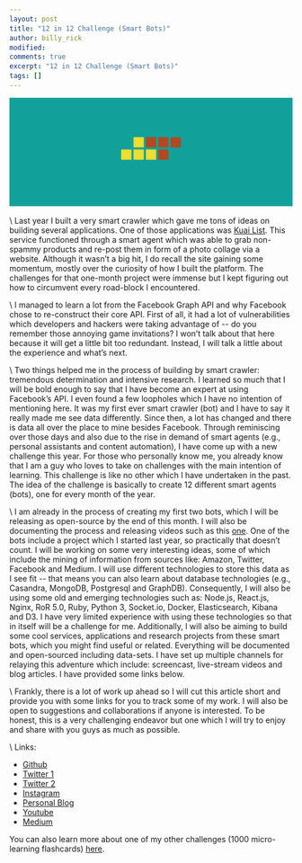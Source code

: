 ```yaml
---
layout: post
title: "12 in 12 Challenge (Smart Bots)"
author: billy_rick
modified:
comments: true
excerpt: "12 in 12 Challenge (Smart Bots)"
tags: []
---
```


![alt text](https://github.com/omarsar/omarsar.github.io/blob/master/images/bots.png?raw=true "Near home")

\\
Last year I built a very smart crawler which gave me tons of ideas on building several applications. One of those applications was [Kuai List](https://www.facebook.com/kuailist). This service functioned through a smart agent which was able to grab non-spammy products and re-post them in form of a photo collage via a website. Although it wasn’t a big hit, I do recall the site gaining some momentum, mostly over the curiosity of how I built the platform. The challenges for that one-month project were immense but I kept figuring out how to circumvent every road-block I encountered. 

\\
I managed to learn a lot from the Facebook Graph API and why Facebook chose to re-construct their core API. First of all, it had a lot of vulnerabilities which developers and hackers were taking advantage of -- do you remember those annoying game invitations? I won’t talk about that here because it will get a little bit too redundant. Instead, I will talk a little about the experience and what’s next. 

\\
Two things helped me in the process of building by smart crawler: tremendous determination and intensive research. I learned so much that I will be bold enough to say that I have become an expert at using Facebook’s API. I even found a few loopholes which I have no intention of mentioning here. It was my first ever smart crawler (bot) and I have to say it really made me see data differently. Since then, a lot has changed and there is data all over the place to mine besides Facebook. 
Through reminiscing over those days and also due to the rise in demand of smart agents (e.g., personal assistants and content automation), I have come up with a new challenge this year. For those who personally know me, you already know that I am a guy who loves to take on challenges with the main intention of learning. This challenge is like no other which I have undertaken in the past. The idea of the challenge is basically to create 12 different smart agents (bots), one for every month of the year. 

\\
I am already in the process of creating my first two bots, which I will be releasing as open-source by the end of this month. I will also be documenting the process and releasing videos such as this [one](https://www.youtube.com/channel/UC_bRhl0JaoCaJthH4CxEobg). One of the bots include a project which I started last year, so practically that doesn’t count. I will be working on some very interesting ideas, some of which include the mining of information from sources like: Amazon, Twitter, Facebook and Medium. I will use different technologies to store this data as I see fit -- that means you can also learn about database technologies (e.g., Casandra, MongoDB, Postgresql and GraphDB). Consequently, I will also be using some old and emerging technologies such as: Node.js, React.js, Nginx, RoR 5.0, Ruby, Python 3, Socket.io, Docker, Elasticsearch, Kibana and D3. I have very limited experience with using these technologies so that in itself will be a challenge for me. Additionally, I will also be aiming to build some cool services, applications and research projects from these smart bots, which you might find useful or related. Everything will be documented and open-sourced including data-sets. I have set up multiple channels for relaying this adventure which include: screencast, live-stream videos and blog articles. I have provided some links below.

\\
Frankly, there is a lot of work up ahead so I will cut this article short and provide you with some links for you to track some of my work. I will also be open to suggestions and collaborations if anyone is interested. To be honest, this is a very challenging endeavor but one which I will try to enjoy and share with you guys as much as possible. 

\\
Links:


*  [Github](https://github.com/omarsar)
*  [Twitter 1](https://twitter.com/ibelmopan) 
*  [Twitter 2](https://twitter.com/omarsar0)
*  [Instagram](https://www.instagram.com/omarsar0/)
*  [Personal Blog](http://elvissaravia.com/)
*  [Youtube](https://www.youtube.com/channel/UC_bRhl0JaoCaJthH4CxEobg)
*  [Medium](https://medium.com/@ibelmopan)

You can also learn more about one of my other challenges (1000 micro-learning flashcards) [here](https://medium.com/@ibelmopan/therapy-through-art-6d048e88053f#.v2c3ro869).
